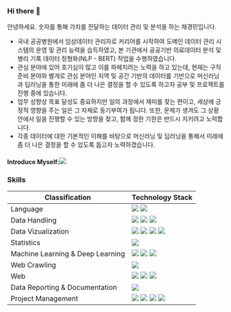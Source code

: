 ### Hi there 👋

안녕하세요. 숫자를 통해 가치를 전달하는 데이터 관리 및 분석을 하는 채경민입니다.

* 국내 공공병원에서 임상데이터 관리자로 커리어를 시작하여 도메인 데이터 관리 시스템의 운영 및 관리 능력을 습득하였고, 본 기관에서 공공기반 의료데이터 분석 및 병리 기록 데이터 정형화(NLP - BERT) 작업을 수행하였습니다.<br> 
* 관심 분야에 있어 호기심이 많고 이를 파헤치려는 노력을 하고 있는데, 현재는 구직 준비 분야와 별개로 관심 분야인 지역 및 공간 기반의 데이터를 기반으로 머신러닝과 딥러닝을 통한 미래에 좀 더 나은 결정을 할 수 있도록 하고자 공부 및 프로젝트를 진행 중에 있습니다.<br>
* 업무 성향상 목표 달성도 중요하지만 일의 과정에서 재미를 찾는 편이고, 세상에 긍정적 영향을 주는 일은 그 자체로 동기부여가 됩니다. 또한, 문제가 생겨도 그 상황 안에서 일을 진행할 수 있는 방향을 찾고, 함께 정한 기한은 반드시 지키려고 노력합니다.<br>
* 각종 데이터에 대한 기본적인 이해를 바탕으로 머신러닝 및 딥러닝을 통해서 미래에 좀 더 나은 결정을 할 수 있도록 돕고자 노력하겠습니다.<br>

#### Introduce Myself:[<img src="https://img.shields.io/badge/Notion-000000?style=flat-square&logo=Notion&logoColor=white"/>](https://www.notion.so/acb93d702dfe4283988064872268eaba)

### Skills<br>

|Classification|Technology Stack|
|------|---|
|Language|<img src="https://img.shields.io/badge/Python-3776AB?style=flat-square&logo=Python&logoColor=white"/> <img src="https://img.shields.io/badge/R-276DC3?style=flat-square&logo=R&logoColor=white"/>|
|Data Handling|<img src="https://img.shields.io/badge/Numpy-013243?style=flat-square&logo=Numpy&logoColor=white"/> <img src="https://img.shields.io/badge/Pandas-150458?style=flat-square&logo=Pandas&logoColor=white"/> <img src="https://img.shields.io/badge/Tidyverse-1A162D?style=flat-square&logo=Tidyverse&logoColor=white"/>|
|Data Vizualization|<img src="https://img.shields.io/badge/Plotly-3F4F75?style=flat-square&logo=Plotly&logoColor=white"/> <img src="https://img.shields.io/badge/Folium-77B829?style=flat-square&logo=Folium&logoColor=white"/> <img src="https://img.shields.io/badge/Leaflet-199900?style=flat-square&logo=Leaflet&logoColor=white"/> <img src="https://img.shields.io/badge/Openstreetmap-7EBC6F?style=flat-square&logo=Openstreetmap&logoColor=white"/>|
|Statistics|<img src="https://img.shields.io/badge/SciPy-8CAAE6?style=flat-square&logo=scipy&logoColor=white"/>|
|Machine Learning & Deep Learning|<img src="https://img.shields.io/badge/Sklearn-F7931E?style=flat-square&logo=scikit-learn&logoColor=white"/> <img src="https://img.shields.io/badge/Tensorflow-FF6F00?style=flat-square&logo=Tensorflow&logoColor=white"/> <img src="https://img.shields.io/badge/Pytorch-EE4C2C?style=flat-square&logo=Pytorch&logoColor=white"/>|
|Web Crawling|<img src="https://img.shields.io/badge/Selenium-43B02A?style=flat-square&logo=selenium&logoColor=white"/>|
|Web|<img src="https://img.shields.io/badge/Streamlit-FF4B4B?style=flat-square&logo=Streamlit&logoColor=white"/> <img src="https://img.shields.io/badge/Flask-000000?style=flat-square&logo=Flask&logoColor=white"/> <img src="https://img.shields.io/badge/Django-092E20?style=flat-square&logo=Django&logoColor=white"/>|
|Data Reporting & Documentation|<img src="https://img.shields.io/badge/Markdown-000000?style=flat-square&logo=Markdown&logoColor=white"/>|
|Project Management|<img src="https://img.shields.io/badge/Slack-4A154B?style=flat-square&logo=Slack&logoColor=white"/> <img src="https://img.shields.io/badge/Notion-000000?style=flat-square&logo=Notion&logoColor=white"/> <img src="https://img.shields.io/badge/Google Drive-4285F4?style=flat-square&logo=googledrive&logoColor=white"/> <img src="https://img.shields.io/badge/KakaoWork-FFCD00?style=flat-square&logo=kakao&logoColor=white"/>|


<!--
**gyeonminchae/gyeonminchae** is a ✨ _special_ ✨ repository because its `README.md` (this file) appears on your GitHub profile.

Here are some ideas to get you started:

- 🔭 I’m currently working on ...
- 🌱 I’m currently learning ...
- 👯 I’m looking to collaborate on ...
- 🤔 I’m looking for help with ...
- 💬 Ask me about ...
- 📫 How to reach me: ...
- 😄 Pronouns: ...
- ⚡ Fun fact: ...
-->
